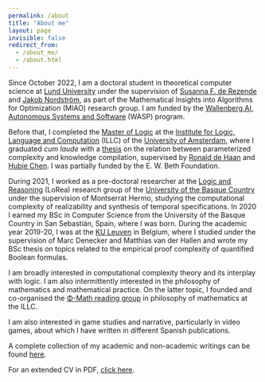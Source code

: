 ```yaml
---
permalink: /about
title: "About me"
layout: page
invisible: false
redirect_from: 
  - /about_me/
  - /about.html
---
```


Since October 2022, I am a doctoral student in theoretical computer science at [Lund University](https://www.lunduniversity.lu.se/) under the supervision of [Susanna F. de Rezende](https://derezende.github.io/index.html) and [Jakob Nordström](https://jakobnordstrom.github.io/), as part of the Mathematical Insights into Algorithms for Optimization (MIAO) research group. I am funded by the [Wallenberg AI, Autonomous Systems and Software](https://wasp-sweden.org/) (WASP) program.

Before that, I completed the [Master of Logic](https://msclogic.illc.uva.nl/) at the [Institute for Logic, Language and Computation](https://www.illc.uva.nl/) (ILLC) of the [University of Amsterdam](https://www.uva.nl/en), where I graduated _cum laude_ with a [thesis](https://eprints.illc.uva.nl/id/eprint/2210/1/MoL-2022-11.text.pdf) on the relation between parameterized complexity and knowledge compilation, supervised by [Ronald de Haan](https://staff.science.uva.nl/r.dehaan/) and [Hubie Chen](https://hubie-chen.github.io). I was partially funded by the E. W. Beth Foundation.

During 2021, I worked as a pre-doctoral researcher at the [Logic and Reasoning](https://www.ehu.eus/es/web/lorea) (LoRea) research group of the [University of the Basque Country](https://www.ehu.eus/en/en-home) under the supervision of Montserrat Hermo, studying the computational complexity of realizability and synthesis of temporal specifications. In 2020 I earned my BSc in Computer Science from the University of the Basque Country in San Sebastián, Spain, where I was born. During the academic year 2019-20, I was at the [KU Leuven](https://www.kuleuven.be/english/kuleuven/) in Belgium, where I studied under the supervision of Marc Denecker and Matthias van der Hallen and wrote my BSc thesis on topics related to the empirical proof complexity of quantified Boolean formulas. 

I am broadly interested in computational complexity theory and its interplay with logic. I am also intermittently interested in the philosophy of mathematics and mathematical practice. On the latter topic, I founded and co-organised the [Φ-Math reading group](https://sites.google.com/view/phi-math/) in philosophy of mathematics at the ILLC.

I am also interested in game studies and narrative, particularly in video games, about which I have written in different Spanish publications.

A complete collection of my academic and non-academic writings can be found [here](https://narteche.github.io/publications).

For an extended CV in PDF, [click here](https://narteche.github.io/files/others/cv_jun23.pdf).

